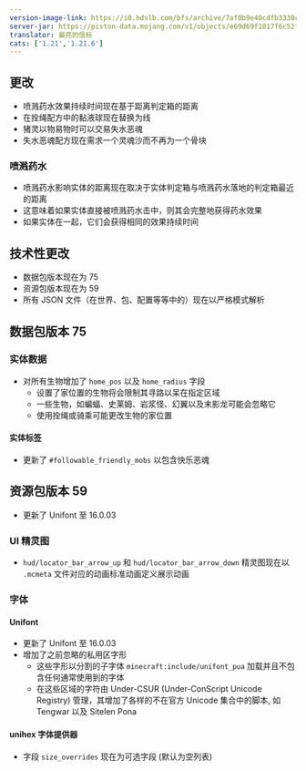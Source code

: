 ```yaml
---
version-image-link: https://i0.hdslb.com/bfs/archive/7af0b9e40cdfb3330c32d96afb8324098e308c63.png
server-jar: https://piston-data.mojang.com/v1/objects/e69d69f1817f6c52f6ad2ca73ee1ef8a6903e560/server.jar
translator: 最亮的信标
cats: ['1.21','1.21.6']
---
```


## 更改

- 喷溅药水效果持续时间现在基于距离判定箱的距离
- 在拴绳配方中的黏液球现在替换为线
- 猪灵以物易物时可以交易失水恶魂
- 失水恶魂配方现在需求一个灵魂沙而不再为一个骨块

### 喷溅药水

-  喷溅药水影响实体的距离现在取决于实体判定箱与喷溅药水落地的判定箱最近的距离
  - 这意味着如果实体直接被喷溅药水击中，则其会完整地获得药水效果
  - 如果实体在一起，它们会获得相同的效果持续时间

## 技术性更改

- 数据包版本现在为 75
- 资源包版本现在为 59
- 所有 JSON 文件（在世界、包、配置等等中的）现在以严格模式解析

## 数据包版本 75

### 实体数据

- 对所有生物增加了 `home_pos` 以及 `home_radius` 字段
  - 设置了家位置的生物将会限制其寻路以呆在指定区域
  - 一些生物，如蝙蝠、史莱姆、岩浆怪、幻翼以及末影龙可能会忽略它
  - 使用拴绳或骑乘可能更改生物的家位置

#### 实体标签

- 更新了 `#followable_friendly_mobs` 以包含快乐恶魂

## 资源包版本 59

- 更新了 Unifont 至 16.0.03

### UI 精灵图

- `hud/locator_bar_arrow_up` 和 `hud/locator_bar_arrow_down` 精灵图现在以 `.mcmeta` 文件对应的动画标准动画定义展示动画

### 字体

#### Unifont

- 更新了 Unifont 至 16.0.03
- 增加了之前忽略的私用区字形
  - 这些字形以分割的子字体 `minecraft:include/unifont_pua` 加载并且不包含任何通常使用到的字体
  - 在这些区域的字符由 Under-CSUR (Under-ConScript Unicode Registry) 管理，其增加了各样的不在官方 Unicode 集合中的脚本, 如 Tengwar 以及 Sitelen Pona

#### unihex 字体提供器

- 字段 `size_overrides` 现在为可选字段 (默认为空列表)